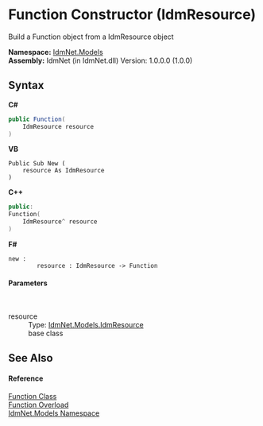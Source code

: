 # Function Constructor (IdmResource)
 

Build a Function object from a IdmResource object

**Namespace:**&nbsp;<a href="N_IdmNet_Models">IdmNet.Models</a><br />**Assembly:**&nbsp;IdmNet (in IdmNet.dll) Version: 1.0.0.0 (1.0.0)

## Syntax

**C#**<br />
``` C#
public Function(
	IdmResource resource
)
```

**VB**<br />
``` VB
Public Sub New ( 
	resource As IdmResource
)
```

**C++**<br />
``` C++
public:
Function(
	IdmResource^ resource
)
```

**F#**<br />
``` F#
new : 
        resource : IdmResource -> Function
```


#### Parameters
&nbsp;<dl><dt>resource</dt><dd>Type: <a href="T_IdmNet_Models_IdmResource">IdmNet.Models.IdmResource</a><br />base class</dd></dl>

## See Also


#### Reference
<a href="T_IdmNet_Models_Function">Function Class</a><br /><a href="Overload_IdmNet_Models_Function__ctor">Function Overload</a><br /><a href="N_IdmNet_Models">IdmNet.Models Namespace</a><br />